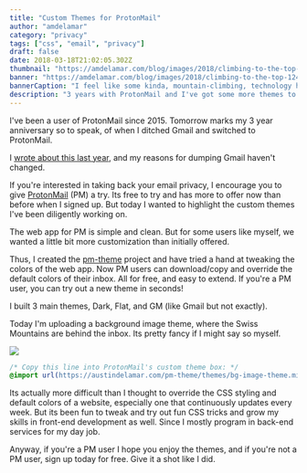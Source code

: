 ```yaml
---
title: "Custom Themes for ProtonMail"
author: "amdelamar"
category: "privacy"
tags: ["css", "email", "privacy"]
draft: false
date: 2018-03-18T21:02:05.302Z
thumbnail: "https://amdelamar.com/blog/images/2018/climbing-to-the-top-1240.jpg"
banner: "https://amdelamar.com/blog/images/2018/climbing-to-the-top-1240.jpg"
bannerCaption: "I feel like some kinda, mountain-climbing, technology hermit. (Photo Credit: Felix Brönnimann)"
description: "3 years with ProtonMail and I've got some more themes to share."
---
```


I've been a user of ProtonMail since 2015\. Tomorrow marks my 3 year anniversary so to speak, of when I ditched Gmail and switched to ProtonMail.

I [wrote about this last year](https://www.ramblingware.com/blog/2-years-without-gmail), and my reasons for dumping Gmail haven't changed.

If you're interested in taking back your email privacy, I encourage you to give [ProtonMail](https://protonmail.com/) (PM) a try. Its free to try and has more to offer now than before when I signed up. But today I wanted to highlight the custom themes I've been diligently working on.

The web app for PM is simple and clean. But for some users like myself, we wanted a little bit more customization than initially offered.

Thus, I created the [pm-theme](https://austindelamar.com/pm-theme/) project and have tried a hand at tweaking the colors of the web app. Now PM users can download/copy and override the default colors of their inbox. All for free, and easy to extend. If you're a PM user, you can try out a new theme in seconds!

I built 3 main themes, Dark, Flat, and GM (like Gmail but not exactly).

Today I'm uploading a background image theme, where the Swiss Mountains are behind the inbox. Its pretty fancy if I might say so myself.  

![](/images/2018/pm-background.png)

```css
/* Copy this line into ProtonMail's custom theme box: */
@import url(https://austindelamar.com/pm-theme/themes/bg-image-theme.min.css);
```

Its actually more difficult than I thought to override the CSS styling and default colors of a website, especially one that continuously updates every week. But its been fun to tweak and try out fun CSS tricks and grow my skills in front-end development as well. Since I mostly program in back-end services for my day job.

Anyway, if you're a PM user I hope you enjoy the themes, and if you're not a PM user, sign up today for free. Give it a shot like I did.  
